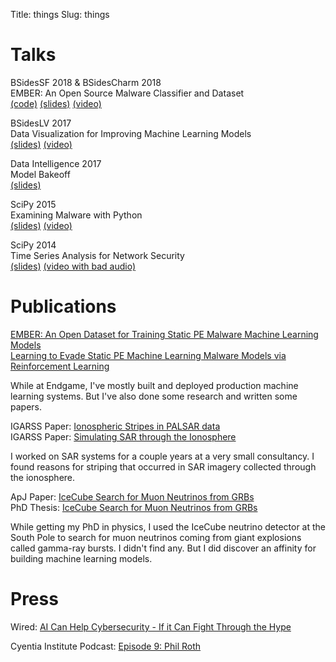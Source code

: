 Title: things
Slug: things

# Talks

BSidesSF 2018 & BSidesCharm 2018<br>
EMBER: An Open Source Malware Classifier and Dataset<br>
[(code)](https://github.com/endgameinc/ember) [(slides)](https://www.slideshare.net/mrphilroth/ember-95414223) [(video)](http://www.irongeek.com/i.php?page=videos/bsidescharm2018/track-2-02-an-open-source-malware-classifier-and-dataset-phil-roth)<br>

BSidesLV 2017<br>
Data Visualization for Improving Machine Learning Models<br>
[(slides)](https://www.slideshare.net/mrphilroth/data-visualization-for-machine-learning) [(video)](https://www.youtube.com/watch?v=q7mhThwHhX8)<br>

Data Intelligence 2017<br>
Model Bakeoff<br>
[(slides)](https://www.slideshare.net/mrphilroth/machine-learning-model-bakeoff)<br>

SciPy 2015<br>
Examining Malware with Python<br>
[(slides)](http://www.slideshare.net/mrphilroth/examining-malware-with-python) [(video)](https://www.youtube.com/watch?v=2gyAemhbxnE)<br>

SciPy 2014<br>
Time Series Analysis for Network Security<br>
[(slides)](http://www.slideshare.net/mrphilroth/scipy2014) [(video with bad audio)](https://www.youtube.com/watch?v=ZSM-tmbBZ5E)<br>


# Publications

[EMBER: An Open Dataset for Training Static PE Malware
Machine Learning Models](https://arxiv.org/abs/1804.04637)<br>
[Learning to Evade Static PE Machine Learning Malware Models
via Reinforcement Learning](https://arxiv.org/abs/1801.08917)<br>

While at Endgame, I've mostly built and deployed production machine learning systems. But I've also done some research and written some papers.

IGARSS Paper: [Ionospheric Stripes in PALSAR data](http://ieeexplore.ieee.org/xpl/login.jsp?tp=&arnumber=6351218&url=http%3A%2F%2Fieeexplore.ieee.org%2Fxpls%2Fabs_all.jsp%3Farnumber%3D6351218)<br>
IGARSS Paper: [Simulating SAR through the Ionosphere](http://ieeexplore.ieee.org/xpl/login.jsp?tp=&arnumber=5653180&url=http%3A%2F%2Fieeexplore.ieee.org%2Fxpls%2Fabs_all.jsp%3Farnumber%3D5653180)<br>

I worked on SAR systems for a couple years at a very small consultancy. I found reasons for striping that occurred in SAR imagery collected through the ionosphere. 

ApJ Paper: [IceCube Search for Muon Neutrinos from GRBs](http://iopscience.iop.org/article/10.1088/0004-637X/710/1/346/meta)<br>
PhD Thesis: [IceCube Search for Muon Neutrinos from GRBs](https://drum.lib.umd.edu/handle/1903/9578)<br>

While getting my PhD in physics, I used the IceCube neutrino detector at the South Pole to search for muon neutrinos coming from giant explosions called gamma-ray bursts. I didn't find any. But I did discover an affinity for building machine learning models.

# Press

Wired: [AI Can Help Cybersecurity - If it Can Fight Through the Hype](https://www.wired.com/story/ai-machine-learning-cybersecurity)<br>

Cyentia Institute Podcast: [Episode 9: Phil Roth](http://cyentia.libsyn.com/episode-9-phil-roth)
